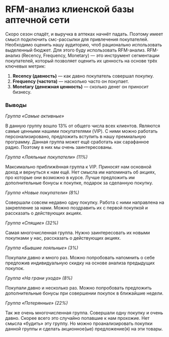 # RFM-анализ клиенской базы аптечной сети 

Скоро сезон спадёт, и выручка в аптеках начнёт падать. Поэтому имеет смысл подключить смс-рассылки для привлечения покупателей. Необходимо оценить нашу аудиторию, чтоб рационально использовать выделенный бюджет. Для этого буду использовать RFM-анализ.
RFM-анализ (Recency, Frequency, Monetary) — это инструмент сегментации покупателей, который позволяет оценить их ценность на основе трёх ключевых метрик:
1.	**Recency (давность)** — как давно покупатель совершал покупку.
2.	**Frequency (частота)** — насколько часто он покупает.
3.	**Monetary (денежная ценность)** — сколько денег он приносит бизнесу.

### Выводы

*Группа «Самые активные»*

В данную группу вошло 13% от общего числа всех клиентов. Являются самые ценными нашими покупателями (VIP). С ними можно работать персонализировано, предложить вступить в нашу премиальную программу. Данная группа может ещё сработать как сарафанное радио. Поэтому в них мы очень заинтересованы.

*Группа «Лояльные покупатели» (11%)*

Максимально приближённая группа к VIP. Приносят нам основной доход и вернуться к нам ещё. Нет смысла им напоминать об акциях, про которые они возможно в курсе. Лучше предложить им дополнительные бонусы к покупке, подарок за сделанную покупку.

*Группа «Новые покупатели» (8%)*

Совершали совсем недавно одну покупку. Работа с ними направлена на закрепление за нами. Можно поздравить их с первой покупкой и рассказать о действующих акциях.

*Группа «Спящие» (32%)*

Самая многочисленная группа. Нужно заинтересовать их новыми покупками у нас, рассказать о действующих акциях.

*Группа «Бывшие лояльные» (3%)*

Покупали давно и много раз. Можно попробовать напомнить о себе предложив индивидуальную скидку на основе анализа предыдущих покупок.

*Группа «На грани ухода» (8%)*

Покупали давно и несколько раз. Можно попробовать предложить дополнительные бонусы при совершении покупок в ближайшие недели.

*Группа «Потерянные» (22%)*

Так же очень многочисленная группа. Совершали одну покупку и очень давно. Скорее всего это случайно попавшие к нам прохожие. Нет смысла «будить» эту группу. Но можно проанализировать покупки данной группы и сделать акционное(ые) предложение(я) на эти товары.